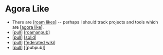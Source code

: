 # Agora Like

- There are [[roam likes]] -- perhaps I should track projects and tools which are [[agora like]].
- [[pull]] [[roamanpub]]
- [[pull]] [[solid]]
- [[pull]] [[federated wiki]]
- [[pull]] [[pubpub]]


[//begin]: # "Autogenerated link references for markdown compatibility"
[roam likes]: roam-likes "Roam Likes"
[agora like]: agora-like "Agora Like"
[pull]: pull "Pull"
[roamanpub]: roamanpub "Roamanpub"
[solid]: solid "Solid"
[federated wiki]: federated-wiki "Federated Wiki"
[//end]: # "Autogenerated link references"